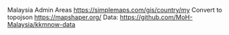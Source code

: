 Malaysia Admin Areas
https://simplemaps.com/gis/country/my
Convert to topojson
https://mapshaper.org/
Data:
https://github.com/MoH-Malaysia/kkmnow-data
